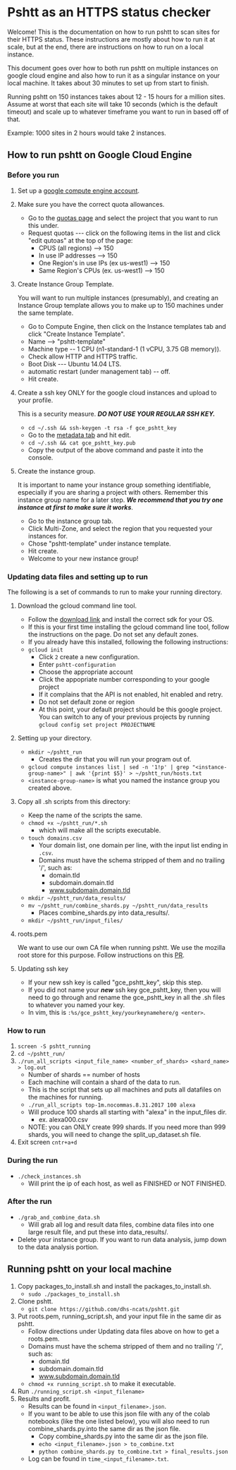 # Pshtt as an HTTPS status checker #

Welcome! This is the documentation on how to run pshtt to scan sites for their
HTTPS status. These instructions are mostly about how to run it at scale, but at
the end, there are instructions on how to run on a local instance.

This document goes over how to both run pshtt on multiple instances on google
cloud engine and also how to run it as a singular instance on your local
machine. It takes about 30 minutes to set up from start to finish.

Running pshtt on 150 instances takes about 12 - 15 hours for a million sites.
Assume at worst that each site will take 10 seconds (which is the default
timeout) and scale up to whatever timeframe you want to run in based off of
that.

Example: 1000 sites in 2 hours would take 2 instances.

## How to run pshtt on Google Cloud Engine ##

### Before you run ###

1. Set up a [google compute engine
    account](https://cloud.google.com/compute/docs/access/user-accounts/).

1. Make sure you have the correct quota allowances.
    - Go to the [quotas page](https://cloud.google.com/compute/quotas)
      and select the project that you want to run this under.
    - Request quotas --- click on the following items in the list and click
      "edit qutoas" at the top of the page:
      - CPUS (all regions) --> 150
      - In use IP addresses --> 150
      - One Region's in use IPs (ex us-west1) --> 150
      - Same Region's CPUs (ex. us-west1) --> 150

1. Create Instance Group Template.

    You will want to run multiple instances (presumably), and creating an
    Instance Group template allows you to make up to 150 machines under the same
    template.

    - Go to Compute Engine, then click on the Instance templates
      tab and click "Create Instance Template".
    - Name --> "pshtt-template"
    - Machine type -- 1 CPU (n1-standard-1 (1 vCPU, 3.75 GB memory)).
    - Check allow HTTP and HTTPS traffic.
    - Boot Disk --- Ubuntu 14.04 LTS.
    - automatic restart (under management tab) -- off.
    - Hit create.

1. Create a ssh key ONLY for the google cloud instances and upload to your
    profile.

    This is a security measure. ***DO NOT USE YOUR REGULAR SSH KEY.***

    - `cd ~/.ssh && ssh-keygen -t rsa -f gce_pshtt_key`
    - Go to the [metadata
      tab](https://cloud.google.com/compute/docs/instances/adding-removing-ssh-keys)
      and hit edit.
    - `cd ~/.ssh && cat gce_pshtt_key.pub`
    - Copy the output of the above command and paste it into the console.

1. Create the instance group.

    It is important to name your instance group something identifiable,
    especially if you are sharing a project with others. Remember this instance
    group name for a later step. ***We recommend that you try one instance at
    first to make sure it works***.

    - Go to the instance group tab.
    - Click Multi-Zone, and select the region that you requested your
      instances for.
    - Chose "pshtt-template" under instance template.
    - Hit create.
    - Welcome to your new instance group!

### Updating data files and setting up to run ###

The following is a set of commands to run to make your running directory.

1. Download the gcloud command line tool.

    - Follow the [download
      link](https://cloud.google.com/sdk/docs/#install_the_latest_cloud_tools_version_cloudsdk_current_version)
      and install the correct sdk for your OS.
    - If this is your first time installing the gcloud command line tool,
      follow the instructions on the page. Do not set any default zones.
    - If you already have this installed, following the following
      instructions:
    - `gcloud init`
      - Click `2` create a new configuration.
      - Enter `pshtt-configuration`
      - Choose the appropriate account
      - Click the appopriate number corresponding to your google project
      - If it complains that the API is not enabled, hit enabled and retry.
      - Do not set default zone or region
      - At this point, your default project should be this google project.
        You can switch to any of your previous projects by running `gcloud
        config set project PROJECTNAME`

1. Setting up your directory.

    - `mkdir ~/pshtt_run`
      - Creates the dir that you will run your program out of.
    - `gcloud compute instances list | sed -n '1!p' | grep
      "<instance-group-name>" | awk '{print $5}' > ~/pshtt_run/hosts.txt`
    - `<instance-group-name>` is what you named the instance group you created
      above.

1. Copy all .sh scripts from this directory:

    - Keep the name of the scripts the same.
    - `chmod +x ~/pshtt_run/*.sh`
      - which will make all the scripts executable.
    - `touch domains.csv`
      - Your domain list, one domain per line, with the input list ending in
        `.csv`.
      - Domains must have the schema stripped of them and no trailing '/',
        such as:
        - domain.tld
        - subdomain.domain.tld
        - www.subdomain.domain.tld
    - `mkdir ~/pshtt_run/data_results/`
    - `mv ~/pshtt_run/combine_shards.py ~/pshtt_run/data_results`
      - Places combine_shards.py into data_results/.
    - `mkdir ~/pshtt_run/input_files/`

1. roots.pem

    We want to use our own CA file when running pshtt. We use the mozilla root
    store for this purpose. Follow instructions on this
    [PR](https://github.com/agl/extract-nss-root-certs).

1. Updating ssh key

    - If your new ssh key is called "gce_pshtt_key", skip this step.
    - If you did not name your ***new*** ssh key gce_pshtt_key, then you will
      need to go through and rename the gce_pshtt_key in all the .sh files to
      whatever you named your key.
    - In vim, this is `:%s/gce_pshtt_key/yourkeynamehere/g <enter>`.

### How to run ###

1. `screen -S pshtt_running`
1. `cd ~/pshtt_run/`
1. `./run_all_scripts <input_file_name> <number_of_shards> <shard_name> >
    log.out`
    - Number of shards == number of hosts
    - Each machine will contain a shard of the data to run.
    - This is the script that sets up all machines and puts all datafiles on
      the machines for running.
    - `./run_all_scripts top-1m.nocommas.8.31.2017 100 alexa`
    - Will produce 100 shards all starting with "alexa" in the input_files
      dir.
      - ex. alexa000.csv
    - NOTE: you can ONLY create 999 shards. If you need more than 999 shards,
      you will need to change the split_up_dataset.sh file.
1. Exit screen `cntr+a+d`

### During the run ###

- `./check_instances.sh`
  - Will print the ip of each host, as well as FINISHED or NOT FINISHED.

### After the run ###

- `./grab_and_combine_data.sh`
  - Will grab all log and result data files, combine data files into one
    large result file, and put these into data_results/.
- Delete your instance group. If you want to run data analysis, jump down to
  the data analysis portion.

## Running pshtt on your local machine ##

1. Copy packages_to_install.sh and install the packages_to_install.sh.
    - `sudo ./packages_to_install.sh`
1. Clone pshtt.
    - `git clone https://github.com/dhs-ncats/pshtt.git`
1. Put roots.pem, running_script.sh, and your input file in the same dir as
    pshtt.
    - Follow directions under Updating data files above on how to get a
      roots.pem.
    - Domains must have the schema stripped of them and no trailing '/', such
      as:
      - domain.tld
      - subdomain.domain.tld
      - www.subdomain.domain.tld
    - `chmod +x running_script.sh` to make it executable.
1. Run `./running_script.sh <input_filename>`
1. Results and profit.
    - Results can be found in `<input_filename>.json`.
    - If you want to be able to use this json file with any of the colab
      notebooks (like the one listed below), you will also need to run
      combine_shards.py.into the same dir as the json file.
      - Copy combine_shards.py into the same dir as the json file.
      - `echo <input_filename>.json > to_combine.txt`
      - `python combine_shards.py to_combine.txt > final_results.json`
    - Log can be found in `time_<input_filename>.txt`.
